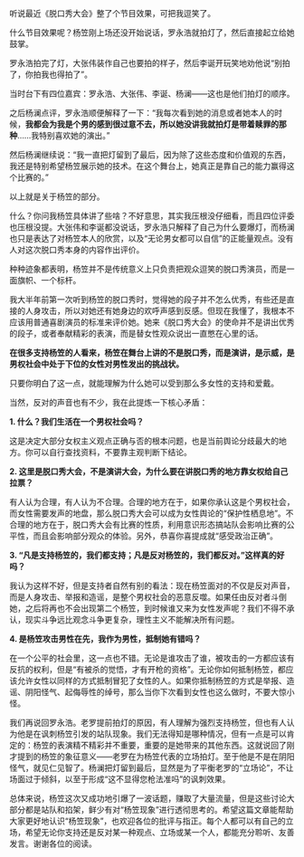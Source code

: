 听说最近《脱口秀大会》整了个节目效果，可把我逗笑了。

什么节目效果呢？杨笠刚上场还没开始说话，罗永浩就拍灯了，然后直接起立给她鼓掌。

罗永浩拍完了灯，大张伟装作自己也要拍的样子，然后李诞开玩笑地劝他说“别拍了，你拍我也得拍了”。

当时台下有四位嘉宾：罗永浩、大张伟、李诞、杨澜——这也是他们拍灯的顺序。

之后杨澜点评，罗永浩顺便解释了一下：“我每次看到她的消息或者她本人的时候，**我都会为我是个男的感到很过意不去，所以她没讲我就拍灯是带着赎罪的那种**……我特别喜欢她的演出。”

然后杨澜继续说：“我一直把灯留到了最后，因为除了这些态度和价值观的东西，我还是特别希望杨笠展示她的技术。在这个舞台上，她真正是靠自己的能力赢得这个比赛的。”

以上就是关于杨笠的部分。

什么？你问我杨笠具体讲了些啥？不好意思，其实我压根没仔细看，而且四位评委也压根没提。大张伟和李诞都没说话，罗永浩只解释了自己为什么要爆灯，而杨澜也只是表达了对杨笠本人的欣赏，以及“无论男女都可以自信”的正能量观点。没有人对这次脱口秀本身的内容作出评价。

种种迹象都表明，杨笠并不是传统意义上只负责把观众逗笑的脱口秀演员，而是一面旗帜、一个标杆。

我大半年前第一次听到杨笠的脱口秀时，觉得她的段子并不怎么优秀，有些还是直接的人身攻击，所以对她还有她身边的欢呼声感到反感。但现在我懂了，我根本不应该用普通喜剧演员的标准来评价她。她来《脱口秀大会》的使命并不是讲出优秀的段子，或者奉献精彩的表演，而是替女性观众说出一直憋在心里的话。

**在很多支持杨笠的人看来，杨笠在舞台上讲的不是脱口秀，而是演讲，是示威，是男权社会中处于下位的女性对男性发出的挑战状。**

只要你明白了这一点，就能理解为什么她可以受到那么多女性的支持和爱戴。

当然，反对的声音也有不少，我在此提炼一下核心矛盾：

**1. 什么？我们生活在一个男权社会吗？**

这是决定大部分女权主义观点正确与否的根本问题，也是当前舆论分歧最大的地方。你可以自行查找资料，不要靠主观判断下结论。

**2. 这里是脱口秀大会，不是演讲大会，为什么要在讲脱口秀的地方靠女权给自己拉票？**

有人认为合理，有人认为不合理。合理的地方在于，如果你承认这是个男权社会，而女性需要发声的地盘，那么脱口秀大会可以成为女性舆论的“保护性栖息地”。不合理的地方在于，脱口秀大会有比赛的性质，利用意识形态搞站队会影响比赛的公平性，而且会影响部分观众的体验。另外，恭喜你喜提成就“感受政治正确”。

**3. “凡是支持杨笠的，我们都支持；凡是反对杨笠的，我们都反对。”这样真的好吗？**

我认为这样不好，但是支持者自然有别的看法：现在杨笠面对的不仅是反对声音，而是人身攻击、举报和造谣，是整个男权社会的恶意反噬。如果任由反对者斗倒她，之后将再也不会出现第二个杨笠，到时候谁又来为女性发声呢？我们不得不承认，现实斗争远比观念斗争更复杂，理性主义不能解决所有问题。

**4. 是杨笠攻击男性在先，我作为男性，抵制她有错吗？**

在一个公平的社会里，这一点也不错。无论是谁攻击了谁，被攻击的一方都应该有反抗的权利，但是“有被杀的觉悟，才有开枪的资格”。无论你如何抵制杨笠，都应该允许女性以同样的方式抵制冒犯了女性的人。如果你抵制杨笠的方式是举报、造谣、阴阳怪气、起侮辱性的绰号，那么当你下次看到女性也这么做时，不要大惊小怪。

我们再说回罗永浩。老罗提前拍灯的原因，有人理解为强烈支持杨笠，但也有人认为他是在讽刺杨笠引发的站队现象。我们无法得知是哪种情况，但有一点是可以肯定的：杨笠的表演精不精彩并不重要，重要的是她带来的其他东西。这就说回了刚才提到的杨笠的象征意义——老罗在为杨笠代表的立场拍灯。至于他是不是在阴阳怪气，就见仁见智了。杨澜把灯留到最后，显然是为了平衡老罗的“立场论”，不让场面过于倾斜，以至于形成“这不显得您枪法准吗”的讽刺效果。

总体来说，杨笠这次又成功地引爆了一波话题，赚取了大量流量，但是这些讨论大部分都是站队和掐架，鲜少有对“杨笠现象”进行透彻思考的。希望这篇文章能帮助大家更好地认识“杨笠现象”，也欢迎各位的批评与指正。每个人都可以有自己的立场，希望无论你支持还是反对某一种观点、立场或某一个人，都能充分聆听、友善发言。谢谢各位的阅读。

